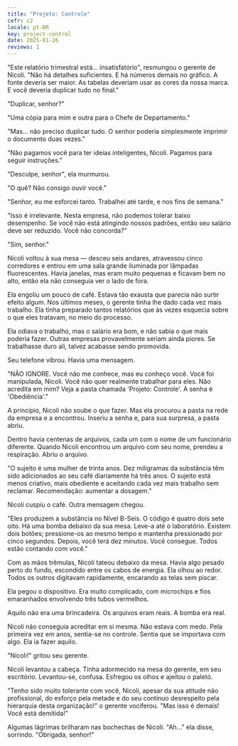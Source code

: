 ```yaml
---
title: "Projeto: Controle"
cefr: c2
locale: pt-BR
key: project-control
date: 2025-01-26
reviews: 1
---
```


"Este relatório trimestral está... insatisfatório", resmungou o gerente de Nicoli. "Não há detalhes suficientes. E há números demais no gráfico. A fonte deveria ser maior. As tabelas deveriam usar as cores da nossa marca. E você deveria duplicar tudo no final."

"Duplicar, senhor?"

"Uma cópia para mim e outra para o Chefe de Departamento."

"Mas... não preciso duplicar tudo. O senhor poderia simplesmente imprimir o documento duas vezes."

"Não pagamos você para ter ideias inteligentes, Nicoli. Pagamos para seguir instruções."

"Desculpe, senhor", ela murmurou.

"O quê? Não consigo ouvir você."

"Senhor, eu me esforcei tanto. Trabalhei até tarde, e nos fins de semana."

"Isso é irrelevante. Nesta empresa, não podemos tolerar baixo desempenho. Se você não está atingindo nossos padrões, então seu salário deve ser reduzido. Você não concorda?"

"Sim, senhor."

Nicoli voltou à sua mesa — desceu seis andares, atravessou cinco corredores e entrou em uma sala grande iluminada por lâmpadas fluorescentes. Havia janelas, mas eram muito pequenas e ficavam bem no alto, então ela não conseguia ver o lado de fora.

Ela engoliu um pouco de café. Estava tão exausta que parecia não surtir efeito algum. Nos últimos meses, o gerente tinha lhe dado cada vez mais trabalho. Ela tinha preparado tantos relatórios que às vezes esquecia sobre o que eles tratavam, no meio do processo.

Ela odiava o trabalho, mas o salário era bom, e não sabia o que mais poderia fazer. Outras empresas provavelmente seriam ainda piores. Se trabalhasse duro ali, talvez acabasse sendo promovida.

Seu telefone vibrou. Havia uma mensagem.

"NÃO IGNORE. Você não me conhece, mas eu conheço você. Você foi manipulada, Nicoli. Você não quer realmente trabalhar para eles. Não acredita em mim? Veja a pasta chamada 'Projeto: Controle'. A senha é 'Obediência'."

A princípio, Nicoli não soube o que fazer. Mas ela procurou a pasta na rede da empresa e a encontrou. Inseriu a senha e, para sua surpresa, a pasta abriu.

Dentro havia centenas de arquivos, cada um com o nome de um funcionário diferente. Quando Nicoli encontrou um arquivo com seu nome, prendeu a respiração. Abriu o arquivo.

"O sujeito é uma mulher de trinta anos. Dez miligramas da substância têm sido adicionados ao seu café diariamente há três anos. O sujeito está menos criativo, mais obediente e aceitando cada vez mais trabalho sem reclamar. Recomendação: aumentar a dosagem."

Nicoli cuspiu o café. Outra mensagem chegou.

"Eles produzem a substância no Nível B-Seis. O código é quatro dois sete oito. Há uma bomba debaixo da sua mesa. Leve-a até o laboratório. Existem dois botões; pressione-os ao mesmo tempo e mantenha pressionado por cinco segundos. Depois, você terá dez minutos. Você consegue. Todos estão contando com você."

Com as mãos trêmulas, Nicoli tateou debaixo da mesa. Havia algo pesado perto do fundo, escondido entre os cabos de energia. Ela olhou ao redor. Todos os outros digitavam rapidamente, encarando as telas sem piscar.

Ela pegou o dispositivo. Era muito complicado, com microchips e fios emaranhados envolvendo três tubos vermelhos.

Aquilo não era uma brincadeira. Os arquivos eram reais. A bomba era real.

Nicoli não conseguia acreditar em si mesma. Não estava com medo. Pela primeira vez em anos, sentia-se no controle. Sentia que se importava com algo. Ela ia fazer aquilo.

"Nicoli!" gritou seu gerente.

Nicoli levantou a cabeça. Tinha adormecido na mesa do gerente, em seu escritório. Levantou-se, confusa. Esfregou os olhos e ajeitou o paletó.

"Tenho sido muito tolerante com você, Nicoli, apesar da sua atitude não profissional, do esforço pela metade e do seu contínuo desrespeito pela hierarquia desta organização!" o gerente vociferou. "Mas isso é demais! Você está demitida!"

Algumas lágrimas brilharam nas bochechas de Nicoli. "Ah..." ela disse, sorrindo. "Obrigada, senhor!"